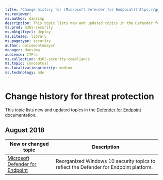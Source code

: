 ```yaml
---
title: "Change history for [Microsoft Defender for Endpoint](https://go.microsoft.com/fwlink/p/?linkid=2154037)"
ms.reviewer: 
ms.author: dansimp
description: This topic lists new and updated topics in the Defender for Endpoint content set.
ms.prod: m365-security
ms.mktglfcycl: deploy
ms.sitesec: library
ms.pagetype: security
author: dulcemontemayor
manager: dansimp
audience: ITPro
ms.collection: M365-security-compliance
ms.topic: conceptual
ms.localizationpriority: medium
ms.technology: mde
---
```


# Change history for threat protection
This topic lists new and updated topics in the [Defender for Endpoint](https://docs.microsoft.com/microsoft-365/security/defender-endpoint/microsoft-defender-endpoint) documentation.

## August 2018

New or changed topic | Description
---------------------|------------
[Microsoft Defender for Endpoint](https://docs.microsoft.com/microsoft-365/security/defender-endpoint/microsoft-defender-endpoint) | Reorganized Windows 10 security topics to reflect the Defender for Endpoint platform.


